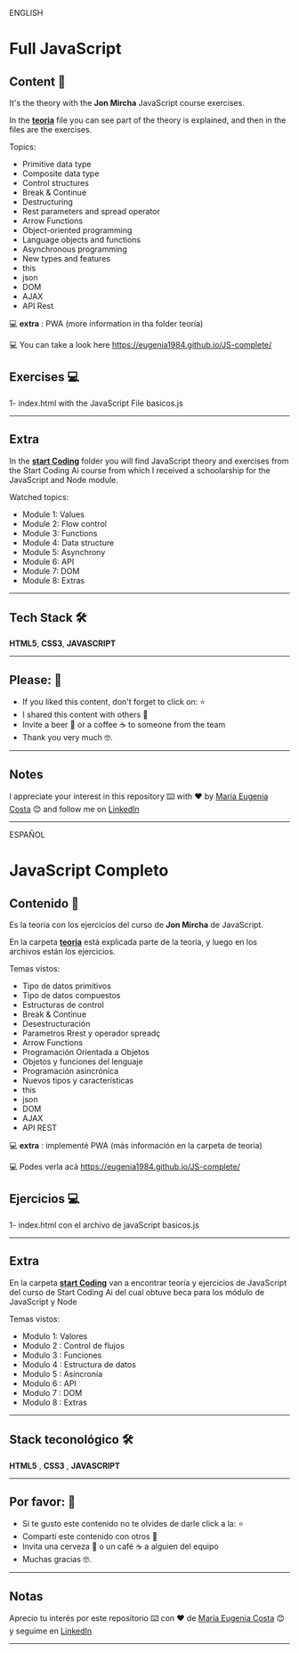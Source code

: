ENGLISH

# Full JavaScript


## Content 📖

It's the theory with the **Jon Mircha** JavaScript course exercises. <br>

In the [**teoria**](https://github.com/eugenia1984/JS-complete/tree/main/teoria) file you can see part of the theory is explained, and then in the files are the exercises. <br>

Topics:

* Primitive data type
* Composite data type
* Control structures
* Break & Continue
* Destructuring
* Rest parameters and spread operator
* Arrow Functions
* Object-oriented programming
* Language objects and functions
* Asynchronous programming
* New types and features
* this
* json
* DOM
* AJAX
* API Rest

:computer: **extra** :  PWA (more information in tha folder teoría)

:computer: You can take a look here https://eugenia1984.github.io/JS-complete/

## Exercises :computer:

1- index.html with the JavaScript File basicos.js <br>

---

## Extra

In the [**start Coding**](https://github.com/eugenia1984/JS-complete/tree/main/start_coding) folder you will find JavaScript theory and exercises from the Start Coding Ai course from which I received a schoolarship for the JavaScript and Node module.

Watched topics:

   * Module 1: Values
   * Module 2: Flow control
   * Module 3: Functions
   * Module 4: Data structure
   * Module 5: Asynchrony
   * Module 6: API
   * Module 7: DOM
   * Module 8: Extras
   

---

## Tech Stack 🛠️

**HTML5**, **CSS3**, **JAVASCRIPT**

---

## Please: 🎁

* If you liked this content, don't forget to click on: ⭐
* I shared this content with others 📢
* Invite a beer 🍺 or a coffee ☕ to someone from the team
* Thank you very much 🤓.

---

## Notes

I appreciate your interest in this repository ⌨️ with ❤️ by [María Eugenia Costa](https://github.com/eugenia1984) 😊 and follow me on [LinkedIn](http://www.linkedin.com/in/maríaeugeniacosta)



---


ESPAÑOL

# JavaScript Completo


## Contenido 📖

Es la teoría con los ejercicios del curso de **Jon Mircha** de JavaScript. <br>

En la carpeta [**teoria**](https://github.com/eugenia1984/JS-complete/tree/main/teoria) está explicada parte de la teoría, y luego en los archivos están los ejercicios. <br>

Temas vistos:

* Tipo de datos primitivos
* Tipo de datos compuestos
* Estructuras de control
* Break & Continue
* Desestructuración
* Parametros Rrest y operador spreadç
* Arrow Functions
* Programación Orientada a Objetos
* Objetos y funciones del lenguaje
* Programación asincrónica
* Nuevos tipos y características
* this
* json
* DOM
* AJAX
* API REST

:computer: **extra** : implementé PWA (más información en la carpeta de teoría)

:computer: Podes verla acá https://eugenia1984.github.io/JS-complete/


## Ejercicios :computer:

1- index.html con el archivo de javaScript basicos.js <br>


---

## Extra

En la carpeta [**start Coding**](https://github.com/eugenia1984/JS-complete/tree/main/start_coding) van a encontrar teoría y ejercicios de JavaScript del curso de Start Coding Ai del cual obtuve beca para los módulo de JavaScript y Node

Temas vistos:

   * Modulo 1: Valores
   * Modulo 2 : Control de flujos
   * Modulo 3 : Funciones
   * Modulo 4 : Estructura de datos
   * Modulo 5 : Asincronía
   * Modulo 6 : API
   * Modulo 7 : DOM
   * Modulo 8 : Extras


---


## Stack teconológico  🛠️

**HTML5** , **CSS3** , **JAVASCRIPT**

---

## Por favor: 🎁

* Si te gusto este contenido no te olvides de darle click a la:  ⭐
* Compartí este contenido con otros 📢
* Invita una cerveza 🍺 o un café ☕ a alguien del equipo 
* Muchas gracias 🤓.

---

## Notas

Aprecio tu interés por este repositorio ⌨️  con ❤️ de [María Eugenia Costa](https://github.com/eugenia1984) 😊 y seguime en  [LinkedIn](http://www.linkedin.com/in/maríaeugeniacosta) 


---
